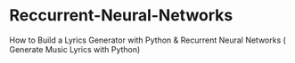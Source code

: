# Reccurrent-Neural-Networks
How to Build a Lyrics Generator with Python &amp; Recurrent Neural Networks ( Generate  Music Lyrics with Python)

